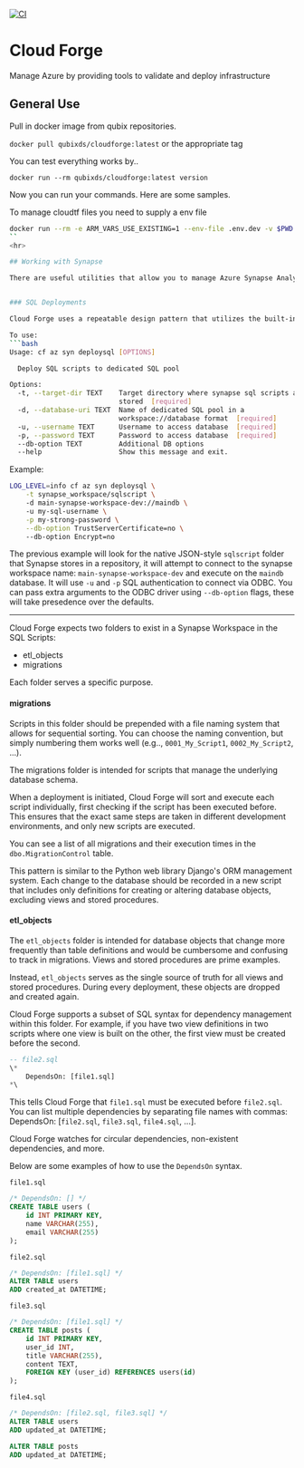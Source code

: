 [![CI](https://github.com/duysqubix/cloudforge/actions/workflows/main.yml/badge.svg)](https://github.com/duysqubix/cloudforge/actions/workflows/main.yml)

# Cloud Forge 
Manage Azure by providing tools to validate and deploy
infrastructure



## General Use

Pull in docker image from qubix repositories.

`docker pull qubixds/cloudforge:latest` or the appropriate tag

You can test everything works by.. 

`docker run --rm qubixds/cloudforge:latest version` 


Now you can run your commands. Here are some samples.

To manage cloudtf files you need to supply a env file

```bash
docker run --rm -e ARM_VARS_USE_EXISTING=1 --env-file .env.dev -v $PWD:/cli/.tftest qubixds/cloudforge:dev -v tf validate dev -d .tftest/
``
<hr>

## Working with Synapse 

There are useful utilities that allow you to manage Azure Synapse Analytics Workspaces


### SQL Deployments 

Cloud Forge uses a repeatable design pattern that utilizes the built-in Synapse workspaces, providing the ability to manage database schemas and deploy them across multiple environments.

To use:
```bash
Usage: cf az syn deploysql [OPTIONS]

  Deploy SQL scripts to dedicated SQL pool

Options:
  -t, --target-dir TEXT    Target directory where synapse sql scripts are
                           stored  [required]
  -d, --database-uri TEXT  Name of dedicated SQL pool in a
                           workspace://database format  [required]
  -u, --username TEXT      Username to access database  [required]
  -p, --password TEXT      Password to access database  [required]
  --db-option TEXT         Additional DB options
  --help                   Show this message and exit.
```

Example:
```bash 
LOG_LEVEL=info cf az syn deploysql \
    -t synapse_workspace/sqlscript \ 
    -d main-synapse-workspace-dev://maindb \ 
    -u my-sql-username \
    -p my-strong-password \
    --db-option TrustServerCertificate=no \ 
    --db-option Encrypt=no
```

The previous example will look for the native JSON-style `sqlscript` folder that Synapse stores in a repository, it will attempt to connect to the synapse workspace name: `main-synapse-workspace-dev` and execute on the `maindb` database. It will use `-u` and `-p` SQL authentication to connect via ODBC. You can pass extra arguments to the ODBC driver using `--db-option` flags, these will take presedence over the defaults. 

<hr>

Cloud Forge expects two folders to exist in a Synapse Workspace in the SQL Scripts:

* etl_objects
* migrations 

Each folder serves a specific purpose.

#### **migrations**

Scripts in this folder should be prepended with a file naming system that allows for sequential sorting. You can choose the naming convention, but simply numbering them works well (e.g.., `0001_My_Script1`, `0002_My_Script2`, ...).

The migrations folder is intended for scripts that manage the underlying database schema.

When a deployment is initiated, Cloud Forge will sort and execute each script individually, first checking if the script has been executed before. This ensures that the exact same steps are taken in different development environments, and only new scripts are executed.

You can see a list of all migrations and their execution times in the `dbo.MigrationControl` table.

This pattern is similar to the Python web library Django's ORM management system. Each change to the database should be recorded in a new script that includes only definitions for creating or altering database objects, excluding views and stored procedures.


#### **etl_objects**

The `etl_objects` folder is intended for database objects that change more frequently than table definitions and would be cumbersome and confusing to track in migrations. Views and stored procedures are prime examples.

Instead, `etl_objects` serves as the single source of truth for all views and stored procedures. During every deployment, these objects are dropped and created again.

Cloud Forge supports a subset of SQL syntax for dependency management within this folder. For example, if you have two view definitions in two scripts where one view is built on the other, the first view must be created before the second.

```sql
-- file2.sql
\*
    DependsOn: [file1.sql]
*\
```

This tells Cloud Forge that `file1.sql` must be executed before `file2.sql`. You can list multiple dependencies by separating file names with commas: DependsOn: [`file2.sql`, `file3.sql`, `file4.sql`, ...].

Cloud Forge watches for circular dependencies, non-existent dependencies, and more.

Below are some examples of how to use the `DependsOn` syntax.

`file1.sql`
```sql
/* DependsOn: [] */
CREATE TABLE users (
    id INT PRIMARY KEY,
    name VARCHAR(255),
    email VARCHAR(255)
);

```

`file2.sql`
```sql
/* DependsOn: [file1.sql] */
ALTER TABLE users
ADD created_at DATETIME;

```

`file3.sql`
```sql
/* DependsOn: [file1.sql] */
CREATE TABLE posts (
    id INT PRIMARY KEY,
    user_id INT,
    title VARCHAR(255),
    content TEXT,
    FOREIGN KEY (user_id) REFERENCES users(id)
);
```

`file4.sql`
```sql
/* DependsOn: [file2.sql, file3.sql] */
ALTER TABLE users
ADD updated_at DATETIME;

ALTER TABLE posts
ADD updated_at DATETIME;

```

